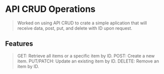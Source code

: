 # API CRUD Operations

>Worked on using API CRUD to crate a simple aplication that will receive data, post, put, and delete with ID upon request. 


## Features

> GET: Retrieve all items or a specific item by ID.
> POST: Create a new item.
> PUT/PATCH: Update an existing item by ID.
> DELETE: Remove an item by ID.

